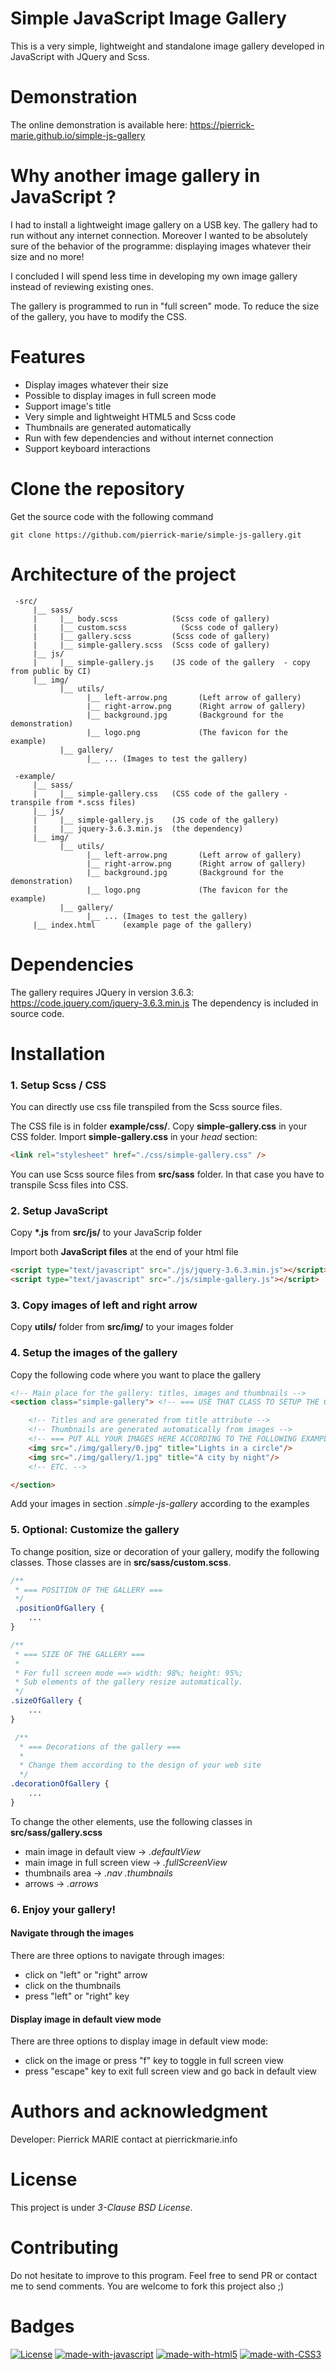 Simple JavaScript Image Gallery 
==================================

This is a very simple, lightweight and standalone image gallery developed in JavaScript with JQuery and Scss.

# Demonstration

The online demonstration is available here: https://pierrick-marie.github.io/simple-js-gallery

# Why another image gallery in JavaScript ?

I had to install a lightweight image gallery on a USB key. The gallery had to run without any internet connection. Moreover I wanted to be absolutely sure of the behavior of the programme: displaying images whatever their size and no more!

I concluded I will spend less time in developing my own image gallery instead of reviewing existing ones.

The gallery is programmed to run in "full screen" mode. To reduce the size of the gallery, you have to modify the CSS.

# Features

* Display images whatever their size
* Possible to display images in full screen mode
* Support image's title
* Very simple and lightweight HTML5 and Scss code
* Thumbnails are generated automatically
* Run with few dependencies and without internet connection
* Support keyboard interactions

# Clone the repository

Get the source code with the following command

```
git clone https://github.com/pierrick-marie/simple-js-gallery.git
```

# Architecture of the project

```
 -src/
     |__ sass/
     |     |__ body.scss            (Scss code of gallery)
     |     |__ custom.scss   	      (Scss code of gallery)
     |     |__ gallery.scss         (Scss code of gallery)
     |     |__ simple-gallery.scss  (Scss code of gallery)
     |__ js/
     |     |__ simple-gallery.js    (JS code of the gallery  - copy from public by CI)
     |__ img/
           |__ utils/
                 |__ left-arrow.png	      (Left arrow of gallery)
                 |__ right-arrow.png      (Right arrow of gallery)
                 |__ background.jpg       (Background for the demonstration) 
                 |__ logo.png             (The favicon for the example)
           |__ gallery/
                 |__ ... (Images to test the gallery)

 -example/
     |__ sass/
     |     |__ simple-gallery.css   (CSS code of the gallery - transpile from *.scss files)
     |__ js/
     |     |__ simple-gallery.js    (JS code of the gallery)
     |     |__ jquery-3.6.3.min.js  (the dependency)
     |__ img/
           |__ utils/
                 |__ left-arrow.png	      (Left arrow of gallery)
                 |__ right-arrow.png      (Right arrow of gallery)
                 |__ background.jpg       (Background for the demonstration) 
                 |__ logo.png             (The favicon for the example)
           |__ gallery/
                 |__ ... (Images to test the gallery)
     |__ index.html      (example page of the gallery)
```

# Dependencies

The gallery requires JQuery in version 3.6.3: https://code.jquery.com/jquery-3.6.3.min.js
The dependency is included in source code.

# Installation

### 1. Setup Scss / CSS

You can directly use css file transpiled from the Scss source files.

The CSS file is in folder **example/css/**. 
Copy **simple-gallery.css** in your CSS folder.
Import **simple-gallery.css** in your *head* section:

```html
<link rel="stylesheet" href="./css/simple-gallery.css" />
```

You can use Scss source files from **src/sass** folder.
In that case you have to transpile Scss files into CSS.

### 2. Setup JavaScript

Copy **\*.js** from **src/js/** to your JavaScrip folder

Import both **JavaScript files** at the end of your html file

```html
<script type="text/javascript" src="./js/jquery-3.6.3.min.js"></script>
<script type="text/javascript" src="./js/simple-gallery.js"></script>
```

### 3. Copy images of left and right arrow

Copy **utils/** folder from **src/img/** to your images folder

### 4. Setup the images of the gallery

Copy the following code where you want to place the gallery

```html
<!-- Main place for the gallery: titles, images and thumbnails -->
<section class="simple-gallery"> <!-- === USE THAT CLASS TO SETUP THE GALLERY === -->

	<!-- Titles and are generated from title attribute -->
	<!-- Thumbnails are generated automatically from images -->
	<!-- === PUT ALL YOUR IMAGES HERE ACCORDING TO THE FOLLOWING EXAMPLES === -->
	<img src="./img/gallery/0.jpg" title="Lights in a circle"/>
	<img src="./img/gallery/1.jpg" title="A city by night"/>
	<!-- ETC. -->

</section>
```

Add your images in section *.simple-js-gallery* according to the examples

### 5. Optional: Customize the gallery

To change position, size or decoration of your gallery, modify the following classes. Those classes are in **src/sass/custom.scss**.

```css
/**
 * === POSITION OF THE GALLERY ===
 */
 .positionOfGallery {
	...
}

/**
 * === SIZE OF THE GALLERY ===
 * 
 * For full screen mode ==> width: 98%; height: 95%;
 * Sub elements of the gallery resize automatically.
 */
.sizeOfGallery {
	...
}

 /**
  * === Decorations of the gallery ===
  * 
  * Change them according to the design of your web site
  */
.decorationOfGallery {
	...
}
```

To change the other elements, use the following classes in **src/sass/gallery.scss**

* main image in default view -> *.defaultView*
* main image in full screen view -> *.fullScreenView*
* thumbnails area -> *.nav .thumbnails*
* arrows -> *.arrows*

### 6. Enjoy your gallery!

#### Navigate through the images

There are three options to navigate through images:

* click on "left" or "right" arrow
* click on the thumbnails
* press "left" or "right" key

#### Display image in default view mode

There are three options to display image in default view mode:

* click on the image or press "f" key to toggle in full screen view
* press "escape" key to exit full screen view and go back in default view

# Authors and acknowledgment

Developer: Pierrick MARIE contact at pierrickmarie.info

# License

This project is under *3-Clause BSD License*.

# Contributing

Do not hesitate to improve to this program. Feel free to send PR or contact me to send comments. You are welcome to fork this project also ;)

# Badges

[![License](https://img.shields.io/badge/License-BSD%203--Clause-blue.svg)](https://opensource.org/licenses/BSD-3-Clause) [![made-with-javascript](https://img.shields.io/badge/Made%20with-JavaScript-1f425f.svg)](https://www.javascript.com) [![made-with-html5](https://img.shields.io/badge/Made%20with-html5-%23E34F26.svg)](https://html.spec.whatwg.org/multipage/) [![made-with-CSS3](https://img.shields.io/badge/Made%20with-css3-%231572B6.svg)](https://www.w3.org/TR/css-2022/)
